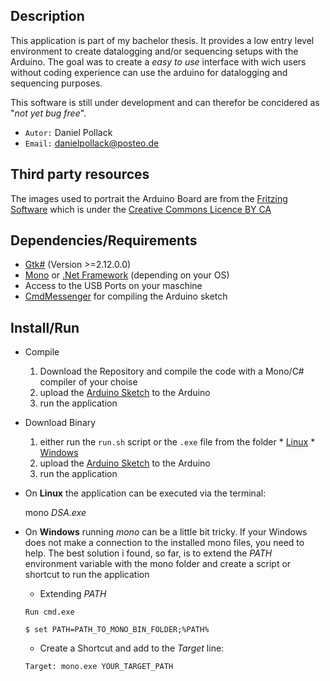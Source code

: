 ## Description
This application is part of my bachelor thesis. It provides a low entry level environment to create datalogging and/or sequencing setups with the Arduino.
The goal was to create a _easy to use_ interface with wich users without coding experience can use the arduino for datalogging and sequencing purposes.

This software is still under development and can therefor be concidered as "_not yet bug free_".

* `Autor:` Daniel Pollack
* `Email:` danielpollack@posteo.de

## Third party resources
The images used to portrait the Arduino Board are from the [Fritzing Software](http://fritzing.org/download/) which is under the [Creative Commons Licence BY CA](https://creativecommons.org/licenses/by-sa/3.0/)

## Dependencies/Requirements
- [Gtk#](https://github.com/mono/gtk-sharp) (Version >=2.12.0.0)
- [Mono](https://github.com/mono/mono) or [.Net Framework](https://www.microsoft.com/net) (depending on your OS)
- Access to the USB Ports on your maschine
- [CmdMessenger](https://github.com/thijse/Arduino-CmdMessenger) for compiling the Arduino sketch

## Install/Run

* Compile
  1. Download the Repository and compile the code with a Mono/C# compiler of your choise
  2. upload the [Arduino Sketch](https://github.com/Onkeliroh/DSA/blob/master/Code/ArduinoController/ArduinoController.ino) to the Arduino
  3. run the application


* Download Binary
	1. either run the `run.sh` script or the `.exe` file from the folder
      * [Linux](https://github.com/Onkeliroh/DSA/blob/master/DSA_Linux.zip)
      * [Windows](https://github.com/Onkeliroh/DSA/blob/master/DSA_Windows.zip)
	2. upload the [Arduino Sketch](https://github.com/Onkeliroh/DSA/blob/master/Code/ArduinoController/ArduinoController.ino) to the Arduino
	3. run the application

* On **Linux** the application can be executed via the terminal:

    mono *DSA.exe*

* On **Windows** running *mono* can be a little bit tricky. If your Windows does not make a connection to the installed mono files, you need to help. The best solution i found, so far, is to extend the *PATH* environment variable with the mono folder and create a script or shortcut to run the application
    * Extending *PATH*

    `Run cmd.exe`

    `$ set PATH=PATH_TO_MONO_BIN_FOLDER;%PATH%`

    * Create a Shortcut and add to the *Target* line:

    `Target: mono.exe YOUR_TARGET_PATH`
